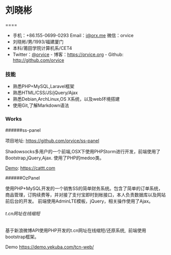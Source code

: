 # 刘晓彬 
====
  

 - 手机：+86.155-0699-0293 Email：i@orx.me  微信：orvice  
 - 刘晓彬/男/1993/福建厦门
 - 本科/莆田学院计算机系/CET4 
 - Twitter：[@orvice](https://twitter.com/orvice)  - 博客：https://orvice.org  - Github: http://github.com/orvice
 
### 技能

* 熟悉PHP+MySQL,Laravel框架
* 熟悉HTML/CSS/JS/jQuery/Ajax  
* 熟悉Debian,ArchLinux,OS X系统，以及web环境搭建
* 使用Git,了解Markdown语法 

### Works ###

######ss-panel

项目地址: https://github.com/orvice/ss-panel

Shadowsocks多用户的一个前端,OSX下使用PHPStorm进行开发，前端使用了Bootstrap,jQuery,Ajax. 使用了PHP的medoo类。

[Demo](https://cattt.com): https://cattt.com


######OzPanel

使用PHP+MySQL开发的一个销售SS的简单财务系统。包含了简单的订单系统，商品管理，订购续费等，并对接了支付宝即时到帐接口，本人负责数据库以及网站前后台的开发。
前端使用AdminLTE模板，jQuery，相关操作使用了Ajax。  

###### t.cn网址在线缩短

基于新浪微博API使用PHP开发的t.cn网址在线缩短/还原系统,  前端使用bootstrap框架。

Demo https://demo.yekuba.com/tcn-web/ 

